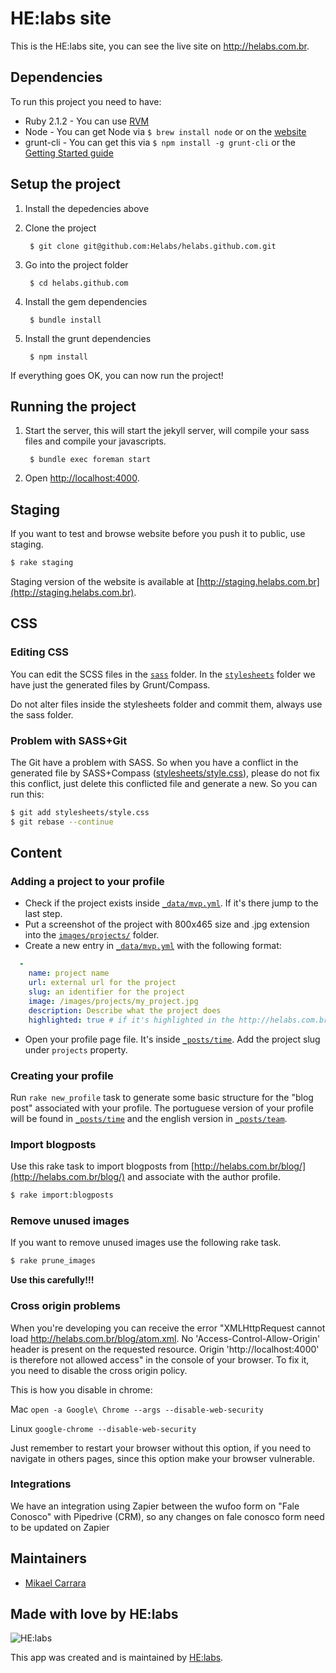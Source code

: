 # HE:labs site

This is the HE:labs site, you can see the live site on http://helabs.com.br.

## Dependencies

To run this project you need to have:

- Ruby 2.1.2 - You can use [RVM](http://rvm.io)
- Node - You can get Node via `$ brew install node` or on the [website](http://nodejs.org)
- grunt-cli - You can get this via `$ npm install -g grunt-cli` or the [Getting Started guide](http://gruntjs.com/getting-started)

## Setup the project

1. Install the depedencies above
1. Clone the project

        $ git clone git@github.com:Helabs/helabs.github.com.git

1. Go into the project folder

        $ cd helabs.github.com

1. Install the gem dependencies

        $ bundle install

1. Install the grunt dependencies

        $ npm install

If everything goes OK, you can now run the project!

## Running the project

1. Start the server, this will start the jekyll server, will compile your sass files and compile your javascripts.

        $ bundle exec foreman start

1. Open [http://localhost:4000](http://localhost:4000).

## Staging

If you want to test and browse website before you push it to public, use staging.

```sh
$ rake staging
```

Staging version of the website is available at [http://staging.helabs.com.br](http://staging.helabs.com.br).

## CSS

### Editing CSS

You can edit the SCSS files in the [`sass`](https://github.com/Helabs/helabs.github.com/tree/master/sass) folder.
In the [`stylesheets`](https://github.com/Helabs/helabs.github.com/tree/master/stylesheets) folder we have just the generated files by Grunt/Compass.

Do not alter files inside the stylesheets folder and commit them, always use the sass folder.

### Problem with SASS+Git

The Git have a problem with SASS. So when you have a conflict in the generated file by SASS+Compass ([stylesheets/style.css](https://github.com/Helabs/helabs.github.com/blob/master/stylesheets/style.css)), please do not fix this conflict, just delete this conflicted file and generate a new. So you can run this:

```sh
$ git add stylesheets/style.css
$ git rebase --continue
```

## Content

### Adding a project to your profile

* Check if the project exists inside [`_data/mvp.yml`](https://github.com/Helabs/helabs.github.com/blob/master/_data/mvp.yml). If it's there jump to the last step.
* Put a screenshot of the project with 800x465 size and .jpg extension into the [`images/projects/`](https://github.com/Helabs/helabs.github.com/tree/master/images/projects) folder.
* Create a new entry in [`_data/mvp.yml`](https://github.com/Helabs/helabs.github.com/blob/master/_data/mvp.yml) with the following format:

```yaml
  -
    name: project name
    url: external url for the project
    slug: an identifier for the project
    image: /images/projects/my_project.jpg
    description: Describe what the project does
    highlighted: true # if it's highlighted in the http://helabs.com.br/en/work/ page
```

* Open your profile page file. It's inside [`_posts/time`](https://github.com/Helabs/helabs.github.com/tree/master/_posts/time). Add the project slug under `projects` property.

### Creating your profile

Run `rake new_profile` task to generate some basic structure for the "blog post" associated with your profile. The portuguese version of your profile will be found in [`_posts/time`](https://github.com/Helabs/helabs.github.com/tree/master/_posts/time) and the english version in [`_posts/team`](https://github.com/Helabs/helabs.github.com/tree/master/_posts/team).

### Import blogposts

Use this rake task to import blogposts from [http://helabs.com.br/blog/](http://helabs.com.br/blog/) and associate with the author profile.

```sh
$ rake import:blogposts
```

### Remove unused images

If you want to remove unused images use the following rake task.

```sh
$ rake prune_images
```

**Use this carefully!!!**

### Cross origin problems

When you're developing you can receive the error "XMLHttpRequest cannot load http://helabs.com.br/blog/atom.xml. No 'Access-Control-Allow-Origin' header is present on the requested resource. Origin 'http://localhost:4000' is therefore not allowed access" in the console of your browser. To fix it, you need to disable the cross origin policy.

This is how you disable in chrome:

Mac `open -a Google\ Chrome --args --disable-web-security`

Linux `google-chrome --disable-web-security`

Just remember to restart your browser without this option, if you need to navigate in others pages, since this option make your browser vulnerable.



### Integrations

We have an integration using Zapier between the wufoo form on "Fale Conosco" with Pipedrive (CRM), so any changes on fale conosco form need to be updated on Zapier



## Maintainers

- [Mikael Carrara](https://github.com/mikaelcarrara)

## Made with love by HE:labs

![HE:labs](http://helabs.com.br/images/logo.png)

This app was created and is maintained by [HE:labs](https://github.com/Helabs).
